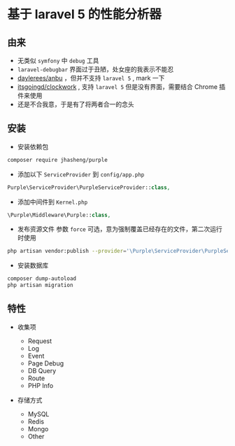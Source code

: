# 基于 laravel 5 的性能分析器

## 由来

- 无类似 `symfony` 中 `debug` 工具
- `laravel-debugbar` 界面过于丑陋，处女座的我表示不能忍
- [daylerees/anbu](https://github.com/daylerees/anbu) ，但并不支持 `laravel 5` , mark 一下
- [itsgoingd/clockwork](https://github.com/itsgoingd/clockwork) , 支持 `laravel 5` 但是没有界面，需要结合 Chrome 插件来使用
- 还是不合我意，于是有了将两者合一的念头

## 安装

- 安装依赖包
``` bash
composer require jhasheng/purple
```

- 添加以下 `ServiceProvider` 到 `config/app.php` 
``` php
Purple\ServiceProvider\PurpleServiceProvider::class,
```

- 添加中间件到 `Kernel.php`
``` php
\Purple\Middleware\Purple::class,
```

- 发布资源文件 参数 `force` 可选，意为强制覆盖已经存在的文件，第二次运行时使用
``` bash
php artisan vendor:publish --provider='\Purple\ServiceProvider\PurpleServiceProvider' --force
```

- 安装数据库
``` bash
composer dump-autoload
php artisan migration
```

## 特性

- 收集项
    - Request
    - Log
    - Event
    - Page Debug
    - DB Query
    - Route
    - PHP Info
    
- 存储方式
    - MySQL
    - Redis
    - Mongo
    - Other

